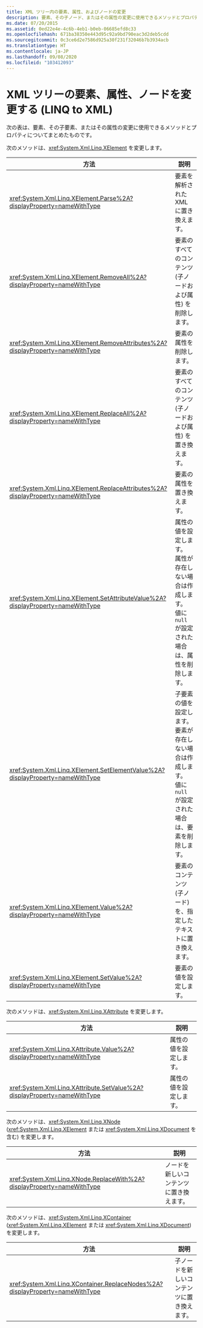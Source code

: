 ```yaml
---
title: XML ツリー内の要素、属性、およびノードの変更
description: 要素、その子ノード、またはその属性の変更に使用できるメソッドとプロパティについて説明します。
ms.date: 07/20/2015
ms.assetid: 0ed22e4e-4c6b-4eb1-b0eb-06685efd8c33
ms.openlocfilehash: 671ba38350e443d95c92a9bd790eac3d2deb5cdd
ms.sourcegitcommit: 0c3ce6d2e7586d925a30f231f32046b7b3934acb
ms.translationtype: HT
ms.contentlocale: ja-JP
ms.lasthandoff: 09/08/2020
ms.locfileid: "103412093"
---
```

# <a name="modify-elements-attributes-and-nodes-in-an-xml-tree-linq-to-xml"></a>XML ツリーの要素、属性、ノードを変更する (LINQ to XML)

次の表は、要素、その子要素、またはその属性の変更に使用できるメソッドとプロパティについてまとめたものです。

次のメソッドは、<xref:System.Xml.Linq.XElement> を変更します。

|方法|説明|
|------------|-----------------|
|<xref:System.Xml.Linq.XElement.Parse%2A?displayProperty=nameWithType>|要素を解析された XML に置き換えます。|
|<xref:System.Xml.Linq.XElement.RemoveAll%2A?displayProperty=nameWithType>|要素のすべてのコンテンツ (子ノードおよび属性) を削除します。|
|<xref:System.Xml.Linq.XElement.RemoveAttributes%2A?displayProperty=nameWithType>|要素の属性を削除します。|
|<xref:System.Xml.Linq.XElement.ReplaceAll%2A?displayProperty=nameWithType>|要素のすべてのコンテンツ (子ノードおよび属性) を置き換えます。|
|<xref:System.Xml.Linq.XElement.ReplaceAttributes%2A?displayProperty=nameWithType>|要素の属性を置き換えます。|
|<xref:System.Xml.Linq.XElement.SetAttributeValue%2A?displayProperty=nameWithType>|属性の値を設定します。 属性が存在しない場合は作成します。 値に `null` が設定された場合は、属性を削除します。|
|<xref:System.Xml.Linq.XElement.SetElementValue%2A?displayProperty=nameWithType>|子要素の値を設定します。 要素が存在しない場合は作成します。 値に `null` が設定された場合は、要素を削除します。|
|<xref:System.Xml.Linq.XElement.Value%2A?displayProperty=nameWithType>|要素のコンテンツ (子ノード) を、指定したテキストに置き換えます。|
|<xref:System.Xml.Linq.XElement.SetValue%2A?displayProperty=nameWithType>|要素の値を設定します。|

次のメソッドは、<xref:System.Xml.Linq.XAttribute> を変更します。

|方法|説明|
|------------|-----------------|
|<xref:System.Xml.Linq.XAttribute.Value%2A?displayProperty=nameWithType>|属性の値を設定します。|
|<xref:System.Xml.Linq.XAttribute.SetValue%2A?displayProperty=nameWithType>|属性の値を設定します。|

 次のメソッドは、<xref:System.Xml.Linq.XNode> (<xref:System.Xml.Linq.XElement> または <xref:System.Xml.Linq.XDocument> を含む) を変更します。

|方法|説明|
|------------|-----------------|
|<xref:System.Xml.Linq.XNode.ReplaceWith%2A?displayProperty=nameWithType>|ノードを新しいコンテンツに置き換えます。|

 次のメソッドは、<xref:System.Xml.Linq.XContainer> (<xref:System.Xml.Linq.XElement> または <xref:System.Xml.Linq.XDocument>) を変更します。

|方法|説明|
|------------|-----------------|
|<xref:System.Xml.Linq.XContainer.ReplaceNodes%2A?displayProperty=nameWithType>|子ノードを新しいコンテンツに置き換えます。|
